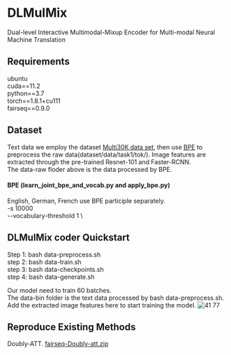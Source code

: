 # DLMulMix
 Dual-level Interactive Multimodal-Mixup Encoder for Multi-modal Neural Machine Translation
## Requirements
ubuntu  
cuda==11.2  
python==3.7  
torch==1.8.1+cu111  
fairseq==0.9.0  

## Dataset
Text data we employ the dataset [Multi30K data set](http://www.statmt.org/wmt18/multimodal-task.html), then use [BPE](https://github.com/rsennrich/subword-nmt) to preprocess the raw data(dataset/data/task1/tok/). Image features are extracted through the pre-trained Resnet-101 and Faster-RCNN.  
The data-raw floder above is the data processed by BPE.
#### BPE (learn_joint_bpe_and_vocab.py and apply_bpe.py)
English, German, French use BPE participle separately.   
-s 10000  \
--vocabulary-threshold 1 \
## DLMulMix coder Quickstart
Step 1: bash data-preprocess.sh  
step 2: bash data-train.sh  
step 3: bash data-checkpoints.sh  
step 4: bash data-generate.sh  

Our model need to train 60 batches.  
The data-bin folder is the text data processed by bash data-preprocess.sh. Add the extracted image features here to start training the model.
![41 77](https://user-images.githubusercontent.com/90311581/138554952-face46fd-12e3-4cfb-ba3a-e9babd046777.jpg)

## Reproduce Existing Methods  
Doubly-ATT. [fairseq-Doubly-att.zip](https://github.com/DLMulMix/DLMulMix/files/7895802/fairseq-Doubly-att.zip)
